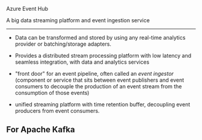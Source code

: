 Azure Event Hub

A big data streaming platform and event ingestion service

---

- Data can be transformed and stored by using any real-time analytics provider or batching/storage adapters.
  
- Provides a distributed stream processing platform with low latency and seamless integration, with data and analytics services
  
- &quot;front door&quot; for an event pipeline, often called an *event ingestor* (component or service that sits between event publishers and event consumers to decouple the production of an event stream from the consumption of those events)
  
- unified streaming platform with time retention buffer, decoupling event producers from event consumers.
  

## For Apache Kafka